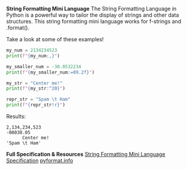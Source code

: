 **String Formatting Mini Language**
The String Formatting Language in Python is a powerful way to tailor the display of strings and other data structures. This string formatting mini language works for f-strings and .format().

Take a look at some of these examples!
```py
my_num = 2134234523
print(f"{my_num:,}")

my_smaller_num = -30.0532234
print(f"{my_smaller_num:=09.2f}")

my_str = "Center me!"
print(f"{my_str:^20}")

repr_str = "Spam \t Ham"
print(f"{repr_str!r}")
```
Results:
```
2,134,234,523
-00030.05
      Center me!
'Spam \t Ham'
```
**Full Specification & Resources**
[String Formatting Mini Language Specification](https://docs.python.org/3/library/string.html#format-specification-mini-language)
[pyformat.info](https://pyformat.info/)
